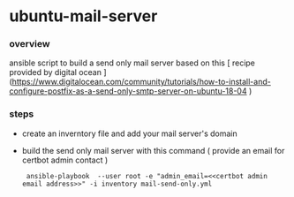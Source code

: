 # ubuntu-mail-server

### overview
ansible script to build a send only mail server based on this [ recipe provided by digital ocean ] (https://www.digitalocean.com/community/tutorials/how-to-install-and-configure-postfix-as-a-send-only-smtp-server-on-ubuntu-18-04 ) 

### steps

 - create an inverntory file and add your mail server's domain
 
- build the send only mail server with this command ( provide an email for certbot admin contact ) 
        
       ansible-playbook  --user root -e "admin_email=<<certbot admin email address>>" -i inventory mail-send-only.yml



